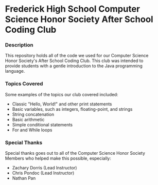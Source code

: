 # Frederick High School Computer Science Honor Society After School Coding Club

### Description
This repository holds all of the code we used for our Computer Science Honor Society's After School Coding Club. This club was intended to provide students with a gentle introduction to the Java programming language.

### Topics Covered
Some examples of the topics our club covered included:
* Classic "Hello, World!" and other print statements
* Basic variables, such as integers, floating-point, and strings
* String concatenation
* Basic arithmetic
* Simple conditional statements
* For and While loops

### Special Thanks
Special thanks goes out to all of the Computer Science Honor Society Members who helped make this possible, especially:
* Zachary Dorris (Lead Instructor)
* Chris Pondoc (Lead Instructor)
* Nathan Pan
